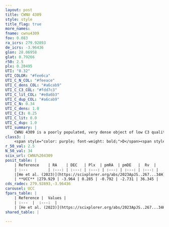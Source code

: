 ```yaml
---
layout: post
title: CWNU 4309
style: style
title_flag: true
more_names: 
fname: cwnu4309
fov: 0.083
ra_icrs: 279.92893
de_icrs: -3.96436
glon: 28.06958
glat: 0.79266
r50: 2.5
plx: 0.28495
UTI: "0.32"
UTI_COLOR: "#fee6ca"
UTI_C_N_COL: "#feeace"
UTI_C_dens_COL: "#a6cab9"
UTI_C_C3_COL: "#fdd7c3"
UTI_C_lit_COL: "#e0a6b3"
UTI_C_dup_COL: "#a6cab9"
UTI_C_N: 0.34
UTI_C_dens: 1.0
UTI_C_C3: 0.25
UTI_C_lit: 0.0
UTI_C_dup: 1.0
UTI_summary: |
    CWNU 4309 is a poorly populated, very dense object of low C3 quality. It was recently reported in the literature.
class3: |
    <span style="color: purple; font-weight: bold;">D</span><span style="color: #FFC300; font-weight: bold;">B</span>
r_50_val: 2.5
N_50_val: 34
scix_url: CWNU%204309
posit_table: |
    | Reference    | RA    | DEC   | Plx  | pmRA  | pmDE   |  Rv  |
    | :---         | :---: | :---: | :---: | :---: | :---: | :---: |
    |[He et al. (2023)](https://scixplorer.org/abs/2023ApJS..267...34H) | 279.934 | -3.963 | 0.271 | -0.781 | -2.732 | 19.69 |
    | **UCC** |279.929 | -3.964 | 0.285 | -0.792 | -2.731 | 36.345 | 
cds_radec: 279.92893,-3.96436
carousel: UCC
fpars_table: |
    | Reference |  Values |
    | :---  |  :---:  |
    | [He et al. (2023)](https://scixplorer.org/abs/2023ApJS..267...34H) | `A0=4.7, m-M=12.25, logA=8.2` |
shared_table: |
    
---
```

